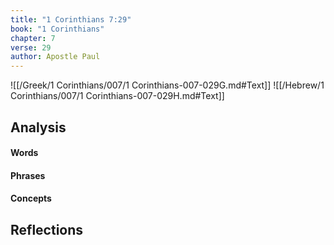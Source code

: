 ```yaml
---
title: "1 Corinthians 7:29"
book: "1 Corinthians"
chapter: 7
verse: 29
author: Apostle Paul
---
```

![[/Greek/1 Corinthians/007/1 Corinthians-007-029G.md#Text]]
![[/Hebrew/1 Corinthians/007/1 Corinthians-007-029H.md#Text]]

## Analysis

#### Words

#### Phrases

#### Concepts

## Reflections
